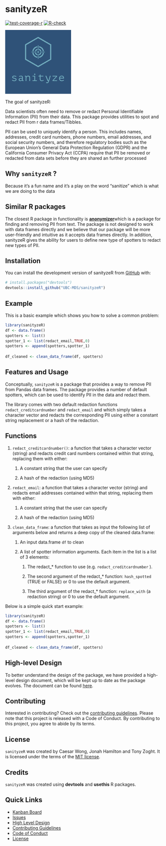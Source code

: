 
# sanityzeR

<!-- badges: start -->

[![test-coverage-r](https://github.com/UBC-MDS/sanityzeR/actions/workflows/test-coverage.yaml/badge.svg)](https://github.com/UBC-MDS/sanityzeR/actions/workflows/test-coverage.yaml)
[![R-check](https://github.com/UBC-MDS/sanityzeR/actions/workflows/check-standard.yaml/badge.svg)](https://github.com/UBC-MDS/sanityzeR/actions/workflows/check-standard.yaml)
<!-- badges: end -->

![](logo.png)

The goal of sanityzeR:

Data scientists often need to remove or redact Personal Identifiable
Information (PII) from their data. This package provides utilities to
spot and redact PII from r data frames/Tibbles.

PII can be used to uniquely identify a person. This includes names,
addresses, credit card numbers, phone numbers, email addresses, and
social security numbers, and therefore regulatory bodies such as the
European Union’s General Data Protection Regulation (GDPR) and the
California Consumer Privacy Act (CCPA) require that PII be removed or
redacted from data sets before they are shared an further processed

## Why `sanityzeR` ?

Because it’s a fun name and it’s a play on the word “sanitize” which is
what we are doing to the data

## Similar R packages

The closest R package in functionality is
[**anonymizer**](https://www.rdocumentation.org/packages/anonymizer/versions/0.2.0)which
is a package for finding and removing PII from text. The package is not
designed to work with data frames directly and we believe that our
package will be more user-friendly and intuitive as it accepts data
frames directly. In addition, sanityzeR gives the ability for users to
define new type of spotters to redact new types of PII.

## Installation

You can install the development version of sanityzeR from
[GitHub](https://github.com/) with:

``` r
# install.packages("devtools")
devtools::install_github("UBC-MDS/sanityzeR")
```

## Example

This is a basic example which shows you how to solve a common problem:

``` r
library(sanityzeR)
df <- data.frame()
spotters <- list()
spotter_1 <- list(redact_email,TRUE,0)
spotters <- append(spotters,spotter_1)

df_cleaned <- clean_data_frame(df, spotters)
```

## Features and Usage

Conceptually, `sanityzeR` is a package that provides a way to remove PII
from Pandas data frames. The package provides a number of default
spotters, which can be used to identify PII in the data and redact them.

The library comes with two default redaction functions
`redact_creditcardnumber` and `redact_email` and which simply takes a
character vector and redacts the corresponding PII using either a
constant string replacement or a hash of the redaction.

## Functions

1.  `redact_creditcardnumber()`: a function that takes a character
    vector (string) and redacts credit card numbers contained within
    that string, replacing them with either:
    1.  A constant string that the user can specify

    2.  A hash of the redaction (using MD5)
2.  `redact_email`: a function that takes a character vector (string)
    and redacts email addresses contained within that string, replacing
    them with either:
    1.  A constant string that the user can specify

    2.  A hash of the redaction (using MD5)
3.  `clean_data_frame`: a function that takes as input the following
    list of arguments below and returns a deep copy of the cleaned
    data.frame:
    1.  An input data.frame `df` to clean

    2.  A list of spotter information arguments. Each item in the list
        is a list of 3 elements:

        1.  The redact\_\* function to use
            (e.g. `redact_creditcardnumber` ).

        2.  The second argument of the redact\_\* function:
            `hash_spotted` (TRUE or FALSE) or 0 to use the default
            argument.

        3.  The third argument of the redact\_\* function:
            `replace_with` (a redaction string) or 0 to use the default
            argument.

Below is a simple quick start example:

``` r
library(sanityzeR)
df <- data.frame()
spotters <- list()
spotter_1 <- list(redact_email,TRUE,0)
spotters <- append(spotters,spotter_1)

df_cleaned <- clean_data_frame(df, spotters)
```

## High-level Design

To better understand the design of the package, we have provided a
high-level design document, which will be kept up to date as the package
evolves. The document can be found
[here](https://github.com/UBC-MDS/sanityze/blob/main/HighLevelDesign.md).

## Contributing

Interested in contributing? Check out the [contributing
guidelines](CONTRIBUTING.md). Please note that this project is released
with a Code of Conduct. By contributing to this project, you agree to
abide by its terms.

## License

`sanityzeR` was created by Caesar Wong, Jonah Hamilton and Tony Zoght.
It is licensed under the terms of the [MIT license](LICENSE).

## Credits

`sanityzeR` was created using **devtools** and **usethis** R packages.

## Quick Links

- [Kanban Board](https://github.com/orgs/UBC-MDS/projects/15)
- [Issues](https://github.com/UBC-MDS/sanityzeR/issues)
- [High Level
  Design](https://github.com/UBC-MDS/sanityze/blob/main/HighLevelDesign.md)
- [Contributing Guidelines](CONTRIBUTING.md)
- [Code of Conduct](CODE_OF_CONDUCT.md)
- [License](LICENSE.md)
